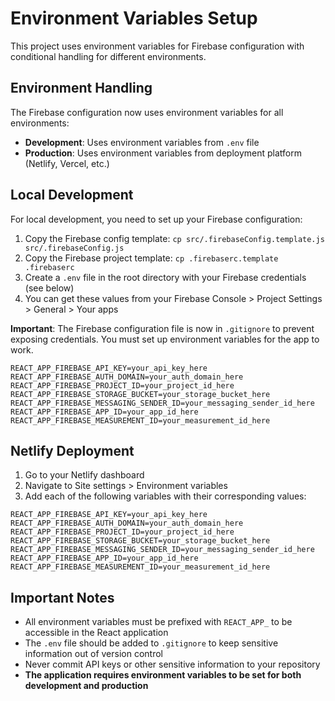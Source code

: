 # Environment Variables Setup

This project uses environment variables for Firebase configuration with conditional handling for different environments.

## Environment Handling

The Firebase configuration now uses environment variables for all environments:

-   **Development**: Uses environment variables from `.env` file
-   **Production**: Uses environment variables from deployment platform (Netlify, Vercel, etc.)

## Local Development

For local development, you need to set up your Firebase configuration:

1. Copy the Firebase config template: `cp src/.firebaseConfig.template.js src/.firebaseConfig.js`
2. Copy the Firebase project template: `cp .firebaserc.template .firebaserc`
3. Create a `.env` file in the root directory with your Firebase credentials (see below)
4. You can get these values from your Firebase Console > Project Settings > General > Your apps

**Important**: The Firebase configuration file is now in `.gitignore` to prevent exposing credentials. You must set up environment variables for the app to work.

```env
REACT_APP_FIREBASE_API_KEY=your_api_key_here
REACT_APP_FIREBASE_AUTH_DOMAIN=your_auth_domain_here
REACT_APP_FIREBASE_PROJECT_ID=your_project_id_here
REACT_APP_FIREBASE_STORAGE_BUCKET=your_storage_bucket_here
REACT_APP_FIREBASE_MESSAGING_SENDER_ID=your_messaging_sender_id_here
REACT_APP_FIREBASE_APP_ID=your_app_id_here
REACT_APP_FIREBASE_MEASUREMENT_ID=your_measurement_id_here
```

## Netlify Deployment

1. Go to your Netlify dashboard
2. Navigate to Site settings > Environment variables
3. Add each of the following variables with their corresponding values:

```env
REACT_APP_FIREBASE_API_KEY=your_api_key_here
REACT_APP_FIREBASE_AUTH_DOMAIN=your_auth_domain_here
REACT_APP_FIREBASE_PROJECT_ID=your_project_id_here
REACT_APP_FIREBASE_STORAGE_BUCKET=your_storage_bucket_here
REACT_APP_FIREBASE_MESSAGING_SENDER_ID=your_messaging_sender_id_here
REACT_APP_FIREBASE_APP_ID=your_app_id_here
REACT_APP_FIREBASE_MEASUREMENT_ID=your_measurement_id_here
```

## Important Notes

-   All environment variables must be prefixed with `REACT_APP_` to be accessible in the React application
-   The `.env` file should be added to `.gitignore` to keep sensitive information out of version control
-   Never commit API keys or other sensitive information to your repository
-   **The application requires environment variables to be set for both development and production**
